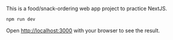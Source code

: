 This is a food/snack-ordering web app project to practice NextJS.

```bash
npm run dev
```

Open [http://localhost:3000](http://localhost:3000) with your browser to see the result.
